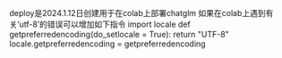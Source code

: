 deploy是2024.1.12日创建用于在colab上部署chatglm
如果在colab上遇到有关‘utf-8’的错误可以增加如下指令
import locale
def getpreferredencoding(do_setlocale = True):
    return "UTF-8"
locale.getpreferredencoding = getpreferredencoding
